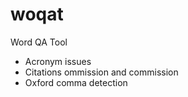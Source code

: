 # woqat
Word QA Tool

- Acronym issues
- Citations ommission and commission
- Oxford comma detection
